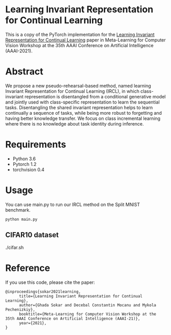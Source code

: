 # Learning Invariant Representation for Continual Learning
This is a copy of the PyTorch implementation for the [Learning Invariant Representation for Continual Learning](https://arxiv.org/abs/2101.06162) paper in Meta-Learning for Computer Vision Workshop at the 35th AAAI Conference on Artificial Intelligence (AAAI-2021).

# Abstract
We propose a new pseudo-rehearsal-based method, named learning Invariant Representation for Continual Learning (IRCL), in which class-invariant representation is disentangled from a conditional generative model and jointly used with class-specific representation to learn the sequential tasks. Disentangling the shared invariant representation helps to learn continually a sequence of tasks, while being more robust to forgetting and having better knowledge transfer. We focus on class incremental learning where there is no knowledge about task identity during inference.

# Requirements
* Python 3.6
* Pytorch 1.2
* torchvision 0.4

# Usage
You can use main.py to run our IRCL method on the Split MNIST benchmark. 

```
python main.py
```

## CIFAR10 dataset
./cifar.sh

# Reference
If you use this code, please cite the paper:
```
@inproceedings{sokar2021learning,
      title={Learning Invariant Representation for Continual Learning}, 
      author={Ghada Sokar and Decebal Constantin Mocanu and Mykola Pechenizkiy},
      booktitle={Meta-Learning for Computer Vision Workshop at the 35th AAAI Conference on Artificial Intelligence (AAAI-21)},
      year={2021},
}
```
